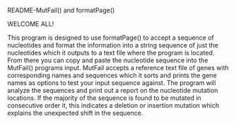 README-MutFail() and formatPage()

WELCOME ALL!

This program is designed to use formatPage() to accept a sequence of nucleotides and format
the information into a string sequence of just the nucleotides which it outputs to a text
file where the program is located. From there you can copy and paste the nucleotide sequence
into the MutFail() programs input. MutFail accepts a reference text file of genes with
corresponding names and sequences which it sorts and prints the gene names as options to
test your input sequence against. The program will analyze the sequences and print out a 
report on the nucleotide mutation locations. If the majority of the sequence is found to be
mutated in consecutive order it, this indicates a deletion or insertion mutation which explains
the unexpected shift in the sequence.
